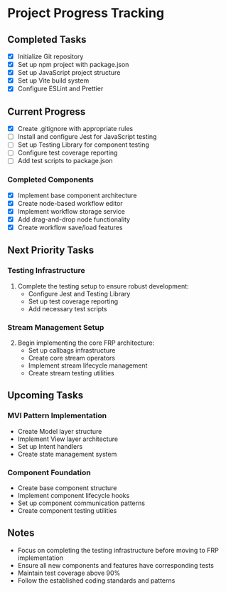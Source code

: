# Project Progress Tracking

## Completed Tasks
- [x] Initialize Git repository
- [x] Set up npm project with package.json
- [x] Set up JavaScript project structure
- [x] Set up Vite build system
- [x] Configure ESLint and Prettier

## Current Progress
- [x] Create .gitignore with appropriate rules
- [ ] Install and configure Jest for JavaScript testing
- [ ] Set up Testing Library for component testing
- [ ] Configure test coverage reporting
- [ ] Add test scripts to package.json

### Completed Components
- [x] Implement base component architecture
- [x] Create node-based workflow editor
- [x] Implement workflow storage service
- [x] Add drag-and-drop node functionality
- [x] Create workflow save/load features

## Next Priority Tasks

### Testing Infrastructure
1. Complete the testing setup to ensure robust development:
   - Configure Jest and Testing Library
   - Set up test coverage reporting
   - Add necessary test scripts

### Stream Management Setup
2. Begin implementing the core FRP architecture:
   - Set up callbags infrastructure
   - Create core stream operators
   - Implement stream lifecycle management
   - Create stream testing utilities

## Upcoming Tasks

### MVI Pattern Implementation
- Create Model layer structure
- Implement View layer architecture
- Set up Intent handlers
- Create state management system

### Component Foundation
- Create base component structure
- Implement component lifecycle hooks
- Set up component communication patterns
- Create component testing utilities

## Notes
- Focus on completing the testing infrastructure before moving to FRP implementation
- Ensure all new components and features have corresponding tests
- Maintain test coverage above 90%
- Follow the established coding standards and patterns
